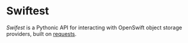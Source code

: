 # Swiftest

*Swifest* is a Pythonic API for interacting with OpenSwift object storage providers, built on
[requests](http://docs.python-requests.org/en/latest/).
